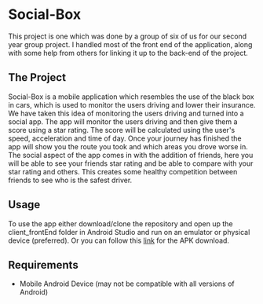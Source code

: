# Social-Box
This project is one which was done by a group of six of us for our second year group project. I handled most of the front end of the application, along with some help from others for linking it up to the back-end of the project.

## The Project
Social-Box is a mobile application which resembles the use of the black box in cars, which is used to monitor the users
driving and lower their insurance. We have taken this idea of monitoring the users driving and turned into a social app.
The app will monitor the users driving and then give them a score using a star rating. The score will be calculated
using the user's speed, acceleration and time of day. Once your journey has finished the app will show you the route
you took and which areas you drove worse in. The social aspect of the app comes in with the addition of friends, here
you will be able to see your friends star rating and be able to compare with your star rating and others. This creates
some healthy competition between friends to see who is the safest driver.

## Usage
To use the app either download/clone the repository and open up the client_frontEnd folder in Android Studio and run on an emulator or physical device (preferred). Or you can follow this [link](https://github.com/dvprrsh/Social-Box-Front-End/releases/tag/v1.0-alpha) for the APK download.

## Requirements
* Mobile Android Device (may not be compatible with all versions of Android)

